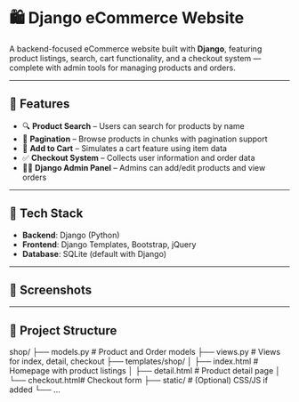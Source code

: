 # 🛍️ Django eCommerce Website

A backend-focused eCommerce website built with **Django**, featuring product listings, search, cart functionality, and a checkout system — complete with admin tools for managing products and orders.

---

## 🚀 Features

- 🔍 **Product Search** – Users can search for products by name  
- 📄 **Pagination** – Browse products in chunks with pagination support  
- 🛒 **Add to Cart** – Simulates a cart feature using item data  
- ✅ **Checkout System** – Collects user information and order data  
- 🧑‍💻 **Django Admin Panel** – Admins can add/edit products and view orders  

---

## 🧱 Tech Stack

- **Backend**: Django (Python)  
- **Frontend**: Django Templates, Bootstrap, jQuery  
- **Database**: SQLite (default with Django)  

---

## 📸 Screenshots

> 

---

## 📂 Project Structure

shop/
├── models.py # Product and Order models
├── views.py # Views for index, detail, checkout
├── templates/shop/
│ ├── index.html # Homepage with product listings
│ ├── detail.html # Product detail page
│ └── checkout.html# Checkout form
├── static/ # (Optional) CSS/JS if added
└── ...





